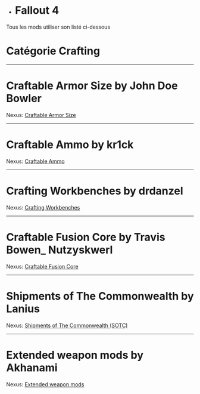 - <h1> <a name="user-content-html" class="anchor" href="#DIABLOxMJ" aria-hidden="true"><span class="octicon octicon-link"></span></a>Fallout 4</h1>

Tous les mods utiliser son listé ci-dessous

<h1> <a name="user-content-html" class="anchor" href="#DIABLOxMJ" aria-hidden="true"><span class="octicon octicon-link"></span></a>Catégorie Crafting</h1>

------------------------------------------------------------------------------------------------------------ 

<h1> <a name="user-content-html" class="anchor" href="#DIABLOxMJ" aria-hidden="true"><span class="octicon octicon-link"></span></a>Craftable Armor Size by John Doe Bowler</h1>

Nexus: <a href="http://www.nexusmods.com/fallout4/mods/4550/?" target="_blank">Craftable Armor Size</a>

-----------

<h1> <a name="user-content-html" class="anchor" href="#DIABLOxMJ" aria-hidden="true"><span class="octicon octicon-link"></span></a>Craftable Ammo by kr1ck</h1>

Nexus: <a href="http://www.nexusmods.com/fallout4/mods/798/?" target="_blank">Craftable Ammo</a>

-----------

<h1> <a name="user-content-html" class="anchor" href="#DIABLOxMJ" aria-hidden="true"><span class="octicon octicon-link"></span></a>Crafting Workbenches by drdanzel</h1>

Nexus: <a href="http://www.nexusmods.com/fallout4/mods/2451/?" target="_blank">Crafting Workbenches</a>

-----------

<h1> <a name="user-content-html" class="anchor" href="#DIABLOxMJ" aria-hidden="true"><span class="octicon octicon-link"></span></a>Craftable Fusion Core by Travis Bowen_ Nutzyskwerl</h1>

Nexus: <a href="http://www.nexusmods.com/fallout4/mods/12742/?" target="_blank">Craftable Fusion Core</a>

-----------

<h1> <a name="user-content-html" class="anchor" href="#DIABLOxMJ" aria-hidden="true"><span class="octicon octicon-link"></span></a>Shipments of The Commonwealth by Lanius</h1>

Nexus: <a href="http://www.nexusmods.com/fallout4/mods/8604/?" target="_blank">Shipments of The Commonwealth (SOTC)</a>

-----------

<h1> <a name="user-content-html" class="anchor" href="#DIABLOxMJ" aria-hidden="true"><span class="octicon octicon-link"></span></a>Extended weapon mods by Akhanami</h1>

Nexus: <a href="http://www.nexusmods.com/fallout4/mods/8276/?" target="_blank">Extended weapon mods</a>
